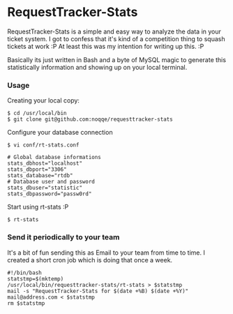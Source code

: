 # RequestTracker-Stats
RequestTracker-Stats is a simple and easy way to analyze the data in your ticket system. I got to confess that it's kind of a competition thing to squash tickets at work :P At least this was my intention for writing up this. :P 

Basically its just written in Bash and a byte of MySQL magic to generate this statistically information and showing up on your local terminal. 

### Usage
Creating your local copy:

    $ cd /usr/local/bin
    $ git clone git@github.com:noqqe/requesttracker-stats

Configure your database connection

    $ vi conf/rt-stats.conf

    # Global database informations
    stats_dbhost="localhost"
    stats_dbport="3306"
    stats_database="rtdb"
    # Database user and password 
    stats_dbuser="statistic"
    stats_dbpassword="passw0rd"

Start using rt-stats :P 

    $ rt-stats

### Send it periodically to your team

It's a bit of fun sending this as Email to your team from time to time. I created a short cron job which is doing that once a week. 

    #!/bin/bash
    statstmp=$(mktemp)
    /usr/local/bin/requesttracker-stats/rt-stats > $statstmp
    mail -s "RequestTracker-Stats for $(date +%B) $(date +%Y)" mail@address.com < $statstmp
    rm $statstmp

